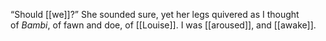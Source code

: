 “Should [[we]]?” She sounded sure, yet her legs quivered as I thought of _Bambi_, of fawn and doe, of [[Louise]]. I was [[aroused]], and [[awake]].